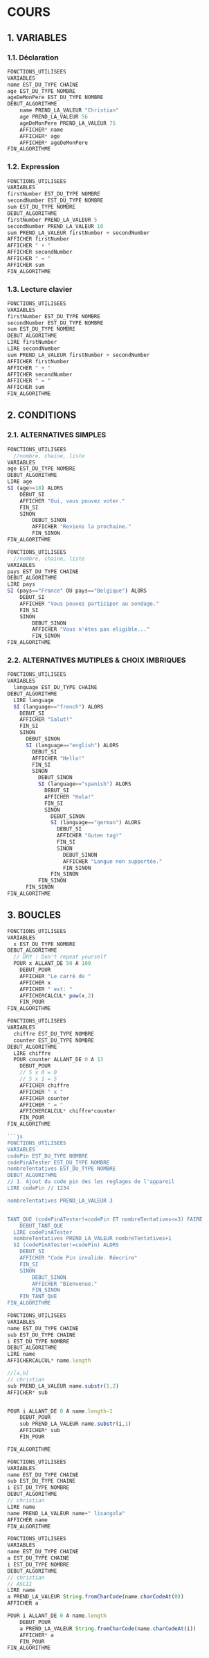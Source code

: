 # COURS

## 1. VARIABLES

### 1.1. Déclaration
```js
FONCTIONS_UTILISEES
VARIABLES
name EST_DU_TYPE CHAINE
age EST_DU_TYPE NOMBRE
ageDeMonPere EST_DU_TYPE NOMBRE
DEBUT_ALGORITHME
	name PREND_LA_VALEUR "Christian"
	age PREND_LA_VALEUR 56
	ageDeMonPere PREND_LA_VALEUR 75
	AFFICHER* name
	AFFICHER* age
	AFFICHER* ageDeMonPere
FIN_ALGORITHME
```

### 1.2. Expression
```js
FONCTIONS_UTILISEES
VARIABLES
firstNumber EST_DU_TYPE NOMBRE
secondNumber EST_DU_TYPE NOMBRE
sum EST_DU_TYPE NOMBRE
DEBUT_ALGORITHME
firstNumber PREND_LA_VALEUR 5
secondNumber PREND_LA_VALEUR 10
sum PREND_LA_VALEUR firstNumber + secondNumber
AFFICHER firstNumber
AFFICHER " + "
AFFICHER secondNumber
AFFICHER " = "
AFFICHER sum
FIN_ALGORITHME
```

### 1.3. Lecture clavier
```js
FONCTIONS_UTILISEES
VARIABLES
firstNumber EST_DU_TYPE NOMBRE
secondNumber EST_DU_TYPE NOMBRE
sum EST_DU_TYPE NOMBRE
DEBUT_ALGORITHME
LIRE firstNumber
LIRE secondNumber
sum PREND_LA_VALEUR firstNumber + secondNumber
AFFICHER firstNumber
AFFICHER " + "
AFFICHER secondNumber
AFFICHER " = "
AFFICHER sum
FIN_ALGORITHME
```

## 2. CONDITIONS

### 2.1. ALTERNATIVES SIMPLES
```js
FONCTIONS_UTILISEES
  //nombre, chaine, liste
VARIABLES
age EST_DU_TYPE NOMBRE
DEBUT_ALGORITHME
LIRE age
SI (age>=18) ALORS
	DEBUT_SI
	AFFICHER "Oui, vous pouvez voter."
	FIN_SI
	SINON
		DEBUT_SINON
		AFFICHER "Reviens la prochaine."
		FIN_SINON
FIN_ALGORITHME
```

```js
FONCTIONS_UTILISEES
  //nombre, chaine, liste
VARIABLES
pays EST_DU_TYPE CHAINE
DEBUT_ALGORITHME
LIRE pays
SI (pays=="France" OU pays=="Belgique") ALORS
	DEBUT_SI
	AFFICHER "Vous pouvez participer au sondage."
	FIN_SI
	SINON
		DEBUT_SINON
		AFFICHER "Vous n'êtes pas eligible..."
		FIN_SINON
FIN_ALGORITHME

```

### 2.2. ALTERNATIVES MUTIPLES & CHOIX IMBRIQUES
```js
FONCTIONS_UTILISEES
VARIABLES
  language EST_DU_TYPE CHAINE
DEBUT_ALGORITHME
  LIRE language
  SI (language=="french") ALORS
    DEBUT_SI
    AFFICHER "Salut!"
    FIN_SI
    SINON
      DEBUT_SINON
      SI (language=="english") ALORS
        DEBUT_SI
        AFFICHER "Hello!"
        FIN_SI
        SINON
          DEBUT_SINON
          SI (language=="spanish") ALORS
            DEBUT_SI
            AFFICHER "Hola!"
            FIN_SI
            SINON
              DEBUT_SINON
              SI (language=="german") ALORS
                DEBUT_SI
                AFFICHER "Guten tag!"
                FIN_SI
                SINON
                  DEBUT_SINON
                  AFFICHER "Langue non supportée."
                  FIN_SINON
              FIN_SINON
          FIN_SINON
      FIN_SINON
FIN_ALGORITHME
```

## 3. BOUCLES
```js
FONCTIONS_UTILISEES
VARIABLES
  x EST_DU_TYPE NOMBRE
DEBUT_ALGORITHME
  // DRY : Don't repeat yourself
  POUR x ALLANT_DE 50 A 100 
    DEBUT_POUR
    AFFICHER "Le carré de "
    AFFICHER x
    AFFICHER " est: "
    AFFICHERCALCUL* pow(x,2)
    FIN_POUR
FIN_ALGORITHME
```

```js
FONCTIONS_UTILISEES
VARIABLES
  chiffre EST_DU_TYPE NOMBRE
  counter EST_DU_TYPE NOMBRE
DEBUT_ALGORITHME
  LIRE chiffre
  POUR counter ALLANT_DE 0 A 13 
    DEBUT_POUR
    // 5 x 0 = 0
    // 5 x 1 = 5
    AFFICHER chiffre
    AFFICHER " x "
    AFFICHER counter
    AFFICHER " = "
    AFFICHERCALCUL* chiffre*counter
    FIN_POUR
FIN_ALGORITHME
```

```js
```js
FONCTIONS_UTILISEES
VARIABLES
codePin EST_DU_TYPE NOMBRE 
codePinATester EST_DU_TYPE NOMBRE
nombreTentatives EST_DU_TYPE NOMBRE
DEBUT_ALGORITHME
// 1. Ajout du code pin des les reglages de l'appareil
LIRE codePin // 1234

nombreTentatives PREND_LA_VALEUR 3


TANT_QUE (codePinATester!=codePin ET nombreTentatives<=3) FAIRE
	DEBUT_TANT_QUE
  LIRE codePinATester
  nombreTentatives PREND_LA_VALEUR nombreTentatives+1
  SI (codePinATester!=codePin) ALORS 
  	DEBUT_SI
  	AFFICHER "Code Pin invalide. Réecrire"
  	FIN_SI
  	SINON
  		DEBUT_SINON
  		AFFICHER "Bienvenue."
  		FIN_SINON
	FIN_TANT_QUE
FIN_ALGORITHME
```

```js
FONCTIONS_UTILISEES
VARIABLES
name EST_DU_TYPE CHAINE
sub EST_DU_TYPE CHAINE
i EST_DU_TYPE NOMBRE
DEBUT_ALGORITHME
LIRE name 
AFFICHERCALCUL* name.length

//[a,b[
// christian
sub PREND_LA_VALEUR name.substr(1,2) 
AFFICHER* sub


POUR i ALLANT_DE 0 A name.length-1
	DEBUT_POUR
	sub PREND_LA_VALEUR name.substr(i,1)
	AFFICHER* sub
	FIN_POUR

FIN_ALGORITHME

```

```js
FONCTIONS_UTILISEES
VARIABLES
name EST_DU_TYPE CHAINE
sub EST_DU_TYPE CHAINE
i EST_DU_TYPE NOMBRE
DEBUT_ALGORITHME
// christian
LIRE name
name PREND_LA_VALEUR name+" lisangola"
AFFICHER name
FIN_ALGORITHME
```

```js
FONCTIONS_UTILISEES
VARIABLES
name EST_DU_TYPE CHAINE
a EST_DU_TYPE CHAINE
i EST_DU_TYPE NOMBRE
DEBUT_ALGORITHME
// christian
// ASCII
LIRE name
a PREND_LA_VALEUR String.fromCharCode(name.charCodeAt(0))
AFFICHER a

POUR i ALLANT_DE 0 A name.length
	DEBUT_POUR
	a PREND_LA_VALEUR String.fromCharCode(name.charCodeAt(i))
	AFFICHER* a
	FIN_POUR  
FIN_ALGORITHME

```